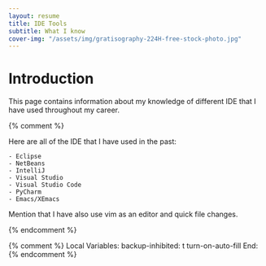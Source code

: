 ```yaml
---
layout: resume
title: IDE Tools
subtitle: What I know
cover-img: "/assets/img/gratisography-224H-free-stock-photo.jpg"
---
```


# Introduction

This page contains information about my knowledge of different IDE that I have used throughout my career.


{% comment %}

Here are all of the IDE that I have used in the past:

	- Eclipse
	- NetBeans
	- IntelliJ
	- Visual Studio
	- Visual Studio Code
	- PyCharm
	- Emacs/XEmacs

Mention that I have also use vim as an editor and quick file changes.

{% endcomment %}

{% comment %}
Local Variables:
backup-inhibited: t
turn-on-auto-fill
End:
{% endcomment %}
